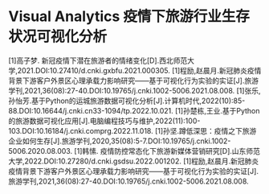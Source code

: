 # Visual Analytics 疫情下旅游行业生存状况可视化分析
[1]高子梦. 新冠疫情下潜在旅游者的情绪变化[D].西北师范大学,2021.DOI:10.27410/d.cnki.gxbfu.2021.000305.
[1]程励,赵晨月.新冠肺炎疫情背景下游客户外景区心理承载力影响研究——基于可视化行为实验的实证[J].旅游学刊,2021,36(08):27-40.DOI:10.19765/j.cnki.1002-5006.2021.08.008.
[1]张乐,孙怡芳.基于Python的运城旅游数据可视化分析[J].计算机时代,2022(10):85-88.DOI:10.16644/j.cnki.cn33-1094/tp.2022.10.021.
[1]孙楚栋,王业.基于Python的旅游数据可视化应用[J].电脑编程技巧与维护,2022(11):100-103.DOI:10.16184/j.cnki.comprg.2022.11.018.
[1]孙坚.蹲低深思：疫情之下旅游企业如何生存[J].旅游学刊,2020,35(08):5-7.DOI:10.19765/j.cnki.1002-5006.2020.08.003.
[1]韩愫. 疫情防控常态化下旅游新媒体营销研究[D].山东师范大学,2022.DOI:10.27280/d.cnki.gsdsu.2022.001202.
[1]程励,赵晨月.新冠肺炎疫情背景下游客户外景区心理承载力影响研究——基于可视化行为实验的实证[J].旅游学刊,2021,36(08):27-40.DOI:10.19765/j.cnki.1002-5006.2021.08.008.

